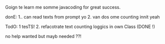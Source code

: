 Goign te learn me somme javacoding for great success.

donE:
1.. can read texts from prompt yo
2.  van dos ome counting innit yeah

TodO:
1 tesTS!
2. refacotrate text counting loggics in own Class (DONE !)

no help wanted but mayb needed ??!